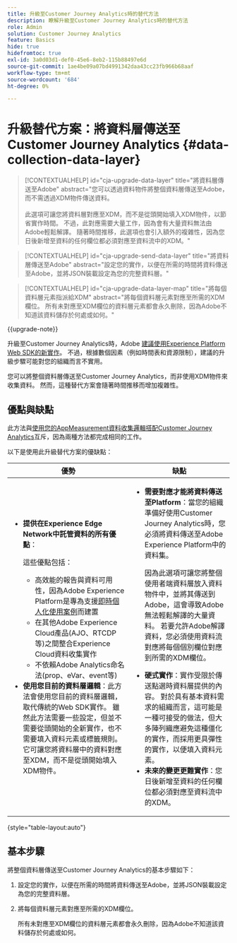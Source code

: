 ```yaml
---
title: 升級至Customer Journey Analytics時的替代方法
description: 瞭解升級至Customer Journey Analytics時的替代方法
role: Admin
solution: Customer Journey Analytics
feature: Basics
hide: true
hidefromtoc: true
exl-id: 3a0d03d1-def0-45e6-8eb2-115b88497e6d
source-git-commit: 1ae4be09a07bd4991342daa43cc23fb966b68aaf
workflow-type: tm+mt
source-wordcount: '684'
ht-degree: 0%

---
```


# 升級替代方案：將資料層傳送至Customer Journey Analytics {#data-collection-data-layer}

<!-- markdownlint-disable MD034 -->

>[!CONTEXTUALHELP]
>id="cja-upgrade-data-layer"
>title="將資料層傳送至Adobe"
>abstract="您可以透過資料物件將整個資料層傳送至Adobe，而不需透過XDM物件傳送資料。<br><br>此選項可讓您將資料層對應至XDM，而不是從頭開始填入XDM物件，以節省實作時間。 不過，此對應需要大量工作，因為會有大量資料無法由Adobe輕鬆解譯。 隨著時間推移，此選項也會引入額外的複雜性，因為您日後新增至資料的任何欄位都必須對應至資料流中的XDM。"

<!-- markdownlint-enable MD034 -->

<!-- markdownlint-disable MD034 -->

>[!CONTEXTUALHELP]
>id="cja-upgrade-send-data-layer"
>title="將資料層傳送至Adobe"
>abstract="設定您的實作，以便在所需的時間將資料傳送至Adobe，並將JSON裝載設定為您的完整資料層。"

<!-- markdownlint-enable MD034 -->

<!-- markdownlint-disable MD034 -->

>[!CONTEXTUALHELP]
>id="cja-upgrade-data-layer-map"
>title="將每個資料層元素指派給XDM"
>abstract="將每個資料層元素對應至所需的XDM欄位。 所有未對應至XDM欄位的資料層元素都會永久刪除，因為Adobe不知道該資料儲存於何處或如何。"

<!-- markdownlint-enable MD034 -->

{{upgrade-note}}

升級至Customer Journey Analytics時，Adobe [建議使用Experience Platform Web SDK的新實作](/help/getting-started/cja-upgrade/cja-upgrade-recommendations.md)。 不過，根據數個因素（例如時間表和資源限制），建議的升級步驟可能對您的組織而言不實用。

您可以將整個資料層傳送至Customer Journey Analytics，而非使用XDM物件來收集資料。 然而，這種替代方案會隨著時間推移而增加複雜性。

## 優點與缺點

此方法與[使用您的AppMeasurement資料收集邏輯搭配Customer Journey Analytics](/help/getting-started/cja-upgrade/cja-upgrade-alternative-appmeasurement.md)互斥，因為兩種方法都完成相同的工作。

以下是使用此升級替代方案的優缺點：

| 優勢 | 缺點 |
|----------|---------|
| <ul><li>**提供在Experience Edge Network中託管資料的所有優點**： <p>這些優點包括：</p><ul><li>高效能的報告與資料可用性，因為Adobe Experience Platform是專為支援[即時個人化使用案例](https://experienceleague.adobe.com/docs/experience-platform/destinations/ui/activate/configure-personalization-destinations.html)而建置</li><li>在其他Adobe Experience Cloud產品(AJO、RTCDP等)之間整合Experience Cloud資料收集實作</li><li>不依賴Adobe Analytics命名法(prop、eVar、event等)</li></ul><li>**使用您目前的資料層邏輯**：此方法會使用您目前的資料層邏輯，取代傳統的Web SDK實作。 雖然此方法需要一些設定，但並不需要從頭開始的全新實作，也不需要填入資料元素或標籤規則。 它可讓您將資料層中的資料對應至XDM，而不是從頭開始填入XDM物件。</li></ul> | <ul><li>**需要對應才能將資料傳送至Platform**：當您的組織準備好使用Customer Journey Analytics時，您必須將資料傳送至Adobe Experience Platform中的資料集。 <p>因為此選項可讓您將整個使用者端資料層放入資料物件中，並將其傳送到Adobe，這會導致Adobe無法輕鬆解譯的大量資料。 若要允許Adobe解譯資料，您必須使用資料流對應將每個個別欄位對應到所需的XDM欄位。</p></li><li>**硬式實作**：實作受限於傳送點選時資料層提供的內容。 對於具有基本資料需求的組織而言，這可能是一種可接受的做法，但大多陣列織應避免這種僵化的實作，而採用更具彈性的實作，以便填入資料元素。</li><li>**未來的變更更難實作**：您日後新增至資料的任何欄位都必須對應至資料流中的XDM。</li></ul> |

{style="table-layout:auto"}

## 基本步驟

將整個資料層傳送至Customer Journey Analytics的基本步驟如下：

1. 設定您的實作，以便在所需的時間將資料傳送至Adobe，並將JSON裝載設定為您的完整資料層。

1. 將每個資料層元素對應至所需的XDM欄位。

   所有未對應至XDM欄位的資料層元素都會永久刪除，因為Adobe不知道該資料儲存於何處或如何。
